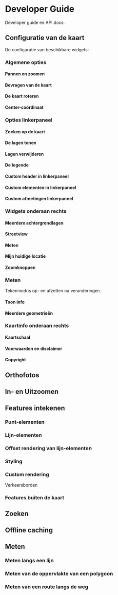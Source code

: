 # Developer Guide 

Developer guide en API docs. 

## Configuratie van de kaart

De configuratie van beschikbare widgets:


### Algemene opties 

#### Pannen en zoomen

#### Bevragen van de kaart

#### De kaart roteren

#### Center-coördinaat 


### Opties linkerpaneel

#### Zoeken op de kaart

#### De lagen tonen

#### Lagen verwijderen

#### De legende

#### Custom header in linkerpaneel

#### Custom elementen in linkerpaneel

#### Custom afmetingen linkerpaneel


### Widgets onderaan rechts 

#### Meerdere achtergrondlagen

#### Streetview

#### Meten 

#### Mijn huidige locatie

#### Zoomknoppen


### Meten

Tekenmodus op- en afzetten na veranderingen. 

#### Toon info

#### Meerdere geometrieën 


### Kaartinfo onderaan rechts

#### Kaartschaal

#### Voorwaarden en disclaimer

#### Copyright  



## Orthofotos

## In- en Uitzoomen

## Features intekenen 

### Punt-elementen

### Lijn-elementen

### Offset rendering van lijn-elementen

### Styling

### Custom rendering

Verkeersborden 

### Features buiten de kaart


## Zoeken 


## Offline caching


## Meten

### Meten langs een lijn

### Meten van de oppervlakte van een polygoon

### Meten van een route langs de weg 

  

